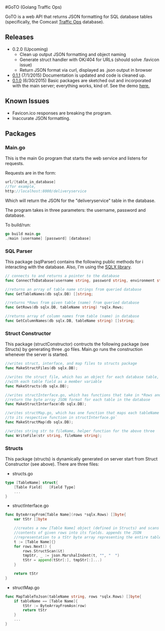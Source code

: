 #GoTO (Golang Traffic Ops)

GoTO is a web API that returns JSON formatting for SQL database tables (specifically, the Comcast [Traffic Ops](http://traffic-control-cdn.net/docs/latest/development/traffic_ops.html) database). 

## Releases
* 0.2.0 (Upcoming)
	* Clean up output JSON formatting and object naming
	* Generate struct handler with OK/404 for URLs (should solve .favicon issue)
	* Return JSON format via curl, displayed as .json output in browser
* [0.1.1](https://github.com/cjqian/GoTO/commit/11914007c8ccd3d1d0eb039cc25abc1a8decfc34) (7/1/2015)
	Documentation is updated and code is cleaned up. 
* [0.1.0](https://github.com/cjqian/jsonserver/commit/be727ea8bb4597126c3171d9f809a0437833b9a5) (6/30/2015)
	Basic packages are sketched out and incorporated with the main server; everything
	works, kind of. See the demo [here.](https://www.dropbox.com/s/7u48ihlxkuytmxn/demo_presentation.pdf?dl=0)

## Known Issues
* Favicon.ico responses are breaking the program.
* Inaccurate JSON formatting.

## Packages
### Main.go

This is the main Go program that starts the web service and listens for requests. 

Requests are in the form:
```go
url/[table_in_database]
//for example,
http://localhost:8000/deliveryservice
```

Which will return the JSON for the "deliveryservice" table in the database.

The program takes in three parameters: the username, password and database. 

To build/run:
```go 
go build main.go
./main [username] [password] [database]
```

### SQL Parser

This package (sqlParser) contains the following public methods for i
interacting with the database. Also, I'm using the [SQLX library](http://jmoiron.github.io/sqlx/).

```go
// connects to and returns a pointer to the database
func ConnectToDatabase(username string, password string, environment string) sqlx.DB;

//returns an array of table name strings from queried database
func GetTableNames(db sqlx.DB) []string;

//returns *Rows from given table (name) from queried database
func GetRows(db sqlx.DB, tableName string) *sqlx.Rows;

//returns array of column names from table (name) in database
func GetColumnNames(db sqlx.DB, tableName string) []string; 
```

### Struct Constructor

This package (structConstructor) contructs the following package (see Structs) 
by generating three .go files. Main.go runs the construction whenever the server is started.

```go
//writes struct, interface, and map files to structs package
func MakeStructFiles(db sqlx.DB);

//writes the struct file, which has an object for each database table, 
//with each table field as a member variable
func MakeStructs(db sqlx.DB);

//writes structInterface.go, which has functions that take in *Rows and
//return the byte array JSON format for each table in the database
func MakeStructInterface(db sqlx.DB);

//writes structMap.go, which has one function that maps each tableName string
//to its respective function in structInterface.go`
func MakeStructMap(db sqlx.DB);

//writes string str to fileName, helper function for the above three
func WriteFile(str string, fileName string);
```

### Structs

This package (structs) is dynamically generated on server start from Struct Constructor (see above). 
There are three files:
* structs.go
```go
type [TableName] struct{
	[Table Field]	[Field Type]
	...
}
```

* structInterface.go
```go
func ByteArrayFrom[Table Name](rows *sqlx.Rows) []byte{
	var tStr []byte

	//creates a new [Table Name] object (defined in Structs) and scans
	//contents of given rows into its fields. appends the JSON 
	//representation to a tStr byte array representing the entire table
	t := [Table Name]{}
	for rows.Next() {
		rows.StructScan(&t)
		tmpStr, _ := json.MarshalIndent(t, "", "  ")
		tStr = append(tStr[:], tmpStr[:]...)
	}

	return tStr
}
```

* structMap.go
```go
func MapTableToJson(tableName string, rows *sqlx.Rows) []byte{
	if tableName == [Table Name]{
		tStr := ByteArrayFromAsn(row)
		return tStr
	}
	...
}
```

